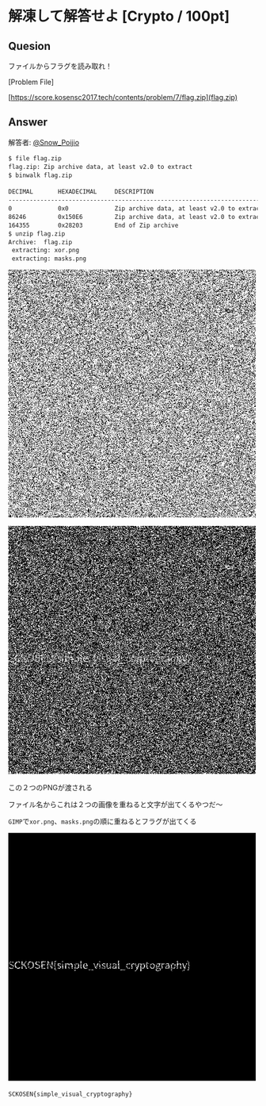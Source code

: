 # 解凍して解答せよ [Crypto / 100pt]

## Quesion

ファイルからフラグを読み取れ！

[Problem File]

[https://score.kosensc2017.tech/contents/problem/7/flag.zip](flag.zip)

## Answer

解答者: [@Snow_Poijio](https://twitter.com/Snow_Poijio)

```bash
$ file flag.zip 
flag.zip: Zip archive data, at least v2.0 to extract
$ binwalk flag.zip 

DECIMAL       HEXADECIMAL     DESCRIPTION
--------------------------------------------------------------------------------
0             0x0             Zip archive data, at least v2.0 to extract, compressed size: 86209, uncompressed size: 86209, name: xor.png
86246         0x150E6         Zip archive data, at least v2.0 to extract, compressed size: 77962, uncompressed size: 77962, name: masks.png
164355        0x28203         End of Zip archive
$ unzip flag.zip 
Archive:  flag.zip
 extracting: xor.png                 
 extracting: masks.png
```

![masks.png](masks.png)

![xor.png](xor.png)

この２つのPNGが渡される

ファイル名からこれは２つの画像を重ねると文字が出てくるやつだ〜

`GIMP`で`xor.png`、`masks.png`の順に重ねるとフラグが出てくる

![out.png](out.png)

`SCKOSEN{simple_visual_cryptography}`